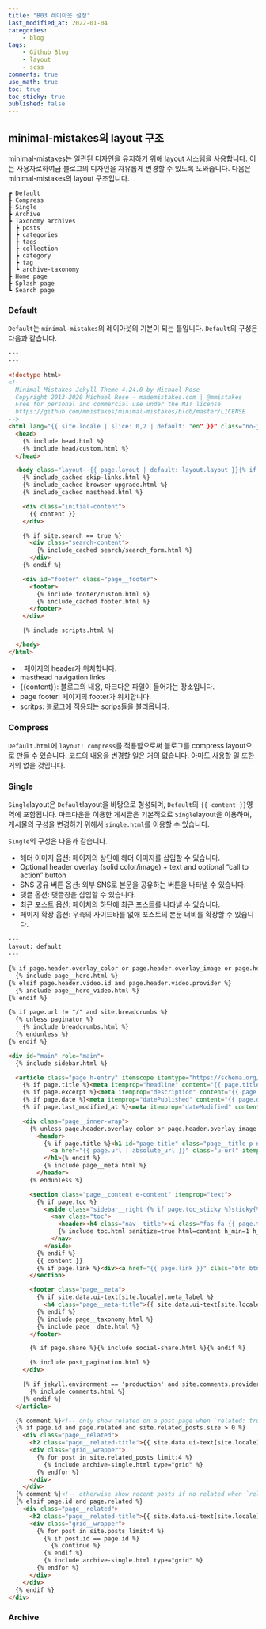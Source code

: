 ```yaml
---
title: "B03 레이아웃 설정"
last_modified_at: 2022-01-04
categories:
    - blog
tags:
    - Github Blog
    - layout
    - scss
comments: true
use_math: true
toc: true
toc_sticky: true
published: false
---
```


## minimal-mistakes의 layout 구조

minimal-mistakes는 일관된 디자인을 유지하기 위해 layout 시스템을 사용합니다. 이는 사용자로하여금 블로그의 디자인을 자유롭게 변경할 수 있도록 도와줍니다. 다음은 minimal-mistakes의 layout 구조입니다.

```
┏ Default
┣ Compress
┣ Single
┣ Archive
┣ Taxonomy archives
┃ ┣ posts
┃ ┣ categories
┃ ┣ tags
┃ ┣ collection
┃ ┣ category
┃ ┣ tag
┃ ┗ archive-taxonomy
┣ Home page
┣ Splash page
┗ Search page
```

### Default

``Default``는 ``minimal-mistakes``의 레이아웃의 기본이 되는 틀입니다. ``Default``의 구성은 다음과 같습니다.

```html
---
---

<!doctype html>
<!--
  Minimal Mistakes Jekyll Theme 4.24.0 by Michael Rose
  Copyright 2013-2020 Michael Rose - mademistakes.com | @mmistakes
  Free for personal and commercial use under the MIT license
  https://github.com/mmistakes/minimal-mistakes/blob/master/LICENSE
-->
<html lang="{{ site.locale | slice: 0,2 | default: "en" }}" class="no-js">
  <head>
    {% include head.html %}
    {% include head/custom.html %}
  </head>

  <body class="layout--{{ page.layout | default: layout.layout }}{% if page.classes or layout.classes %}{{ page.classes | default: layout.classes | join: ' ' | prepend: ' ' }}{% endif %}">
    {% include_cached skip-links.html %}
    {% include_cached browser-upgrade.html %}
    {% include_cached masthead.html %}

    <div class="initial-content">
      {{ content }}
    </div>

    {% if site.search == true %}
      <div class="search-content">
        {% include_cached search/search_form.html %}
      </div>
    {% endif %}

    <div id="footer" class="page__footer">
      <footer>
        {% include footer/custom.html %}
        {% include_cached footer.html %}
      </footer>
    </div>

    {% include scripts.html %}

  </body>
</html>
```

- <head>: 페이지의 header가 위치합니다.
- masthead navigation links
- {{content}}: 블로그의 내용, 마크다운 파일이 들어가는 장소입니다.
- page footer: 페이지의 footer가 위치합니다.
- scritps: 블로그에 적용되는 scrips들을 불러옵니다.

### Compress

``Default.html``에 ``layout: compress``를 적용함으로써 블로그를 compress layout으로 만들 수 있습니다. 코드의 내용을 변경할 일은 거의 없습니다. 아마도 사용할 일 또한 거의 없을 것입니다.

### Single

``Single``layout은 ``Default``layout을 바탕으로 형성되며, ``Default``의 ``{{ content }}``영역에 포함됩니다. 마크다운을 이용한 게시글은 기본적으로 ``Single``layout을 이용하며, 게시물의 구성을 변경하기 위해서 ``single.html``를 이용할 수 있습니다.

``Single``의 구성은 다음과 같습니다.

- 헤더 이미지 옵션: 페이지의 상단에 헤더 이미지를 삽입할 수 있습니다.
- Optional header overlay (solid color/image) + text and optional “call to action” button
- SNS 공유 버튼 옵션: 외부 SNS로 본문을 공유하는 버튼을 나타낼 수 있습니다.
- 댓글 옵션: 댓글창을 삽입할 수 있습니다.
- 최근 포스트 옵션: 페이치의 하단에 최근 포스트를 나타낼 수 있습니다.
- 페이지 확장 옵션: 우측의 사이드바를 없애 포스트의 본문 너비를 확장할 수 있습니다.

```html
---
layout: default
---

{% if page.header.overlay_color or page.header.overlay_image or page.header.image %}
  {% include page__hero.html %}
{% elsif page.header.video.id and page.header.video.provider %}
  {% include page__hero_video.html %}
{% endif %}

{% if page.url != "/" and site.breadcrumbs %}
  {% unless paginator %}
    {% include breadcrumbs.html %}
  {% endunless %}
{% endif %}

<div id="main" role="main">
  {% include sidebar.html %}

  <article class="page h-entry" itemscope itemtype="https://schema.org/CreativeWork">
    {% if page.title %}<meta itemprop="headline" content="{{ page.title | markdownify | strip_html | strip_newlines | escape_once }}">{% endif %}
    {% if page.excerpt %}<meta itemprop="description" content="{{ page.excerpt | markdownify | strip_html | strip_newlines | escape_once }}">{% endif %}
    {% if page.date %}<meta itemprop="datePublished" content="{{ page.date | date_to_xmlschema }}">{% endif %}
    {% if page.last_modified_at %}<meta itemprop="dateModified" content="{{ page.last_modified_at | date_to_xmlschema }}">{% endif %}

    <div class="page__inner-wrap">
      {% unless page.header.overlay_color or page.header.overlay_image %}
        <header>
          {% if page.title %}<h1 id="page-title" class="page__title p-name" itemprop="headline">
            <a href="{{ page.url | absolute_url }}" class="u-url" itemprop="url">{{ page.title | markdownify | remove: "<p>" | remove: "</p>" }}</a>
          </h1>{% endif %}
          {% include page__meta.html %}
        </header>
      {% endunless %}

      <section class="page__content e-content" itemprop="text">
        {% if page.toc %}
          <aside class="sidebar__right {% if page.toc_sticky %}sticky{% endif %}">
            <nav class="toc">
              <header><h4 class="nav__title"><i class="fas fa-{{ page.toc_icon | default: 'file-alt' }}"></i> {{ page.toc_label | default: site.data.ui-text[site.locale].toc_label | default: "On this page" }}</h4></header>
              {% include toc.html sanitize=true html=content h_min=1 h_max=6 class="toc__menu" skip_no_ids=true %}
            </nav>
          </aside>
        {% endif %}
        {{ content }}
        {% if page.link %}<div><a href="{{ page.link }}" class="btn btn--primary">{{ site.data.ui-text[site.locale].ext_link_label | default: "Direct Link" }}</a></div>{% endif %}
      </section>

      <footer class="page__meta">
        {% if site.data.ui-text[site.locale].meta_label %}
          <h4 class="page__meta-title">{{ site.data.ui-text[site.locale].meta_label }}</h4>
        {% endif %}
        {% include page__taxonomy.html %}
        {% include page__date.html %}
      </footer>

      {% if page.share %}{% include social-share.html %}{% endif %}

      {% include post_pagination.html %}
    </div>

    {% if jekyll.environment == 'production' and site.comments.provider and page.comments %}
      {% include comments.html %}
    {% endif %}
  </article>

  {% comment %}<!-- only show related on a post page when `related: true` -->{% endcomment %}
  {% if page.id and page.related and site.related_posts.size > 0 %}
    <div class="page__related">
      <h2 class="page__related-title">{{ site.data.ui-text[site.locale].related_label | default: "You May Also Enjoy" }}</h2>
      <div class="grid__wrapper">
        {% for post in site.related_posts limit:4 %}
          {% include archive-single.html type="grid" %}
        {% endfor %}
      </div>
    </div>
  {% comment %}<!-- otherwise show recent posts if no related when `related: true` -->{% endcomment %}
  {% elsif page.id and page.related %}
    <div class="page__related">
      <h2 class="page__related-title">{{ site.data.ui-text[site.locale].related_label | default: "You May Also Enjoy" }}</h2>
      <div class="grid__wrapper">
        {% for post in site.posts limit:4 %}
          {% if post.id == page.id %}
            {% continue %}
          {% endif %}
          {% include archive-single.html type="grid" %}
        {% endfor %}
      </div>
    </div>
  {% endif %}
</div>
```

### Archive